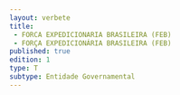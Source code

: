 ```yaml
---
layout: verbete
title:
 - FORCA EXPEDICIONARIA BRASILEIRA (FEB)
 - FORÇA EXPEDICIONÁRIA BRASILEIRA (FEB)
published: true
edition: 1  
type: T
subtype: Entidade Governamental
---
```


